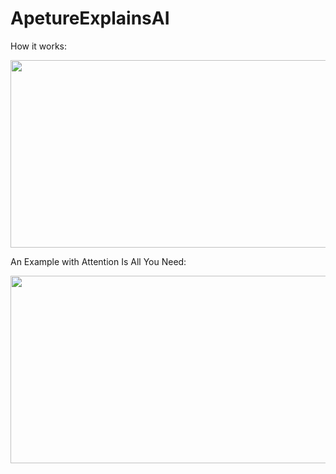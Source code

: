 # ApetureExplainsAI

How it works:

<a href="https://youtu.be/ChW7tsAxKTY">
   <img src="https://img.youtube.com/vi/ChW7tsAxKTY/default.jpg" width="600" height="300">
</a>


An Example with Attention Is All You Need:

<a href="https://youtu.be/vFxH8A8qZ6g">
   <img src="https://img.youtube.com/vi/vFxH8A8qZ6g/default.jpg" width="600" height="300">
</a>
